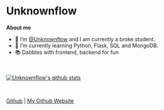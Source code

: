 <h1>Unknownflow</h1>

**About me**
- 👋 I’m <a href="https://github.com/Unknownflow">@Unknownflow</a> and I am currently a broke student.
- 🌱 I’m currently learning Python, Flask, SQL and MongoDB.
- 📚 Dabbles with frontend, backend for fun
<br/>

<p align="left">
  <a href="https://github.com/Unknownflow"><img src="https://github-readme-stats.vercel.app/api?username=Unknownflow&hide_border=true&show_icons=true" alt="Unknownflow's github stats"></a>
</p>
<br/>

<p>
  <a href="https://github.com/Unknownflow">Github</a> | <a href="http://unknownflow.github.io/">My Github Website</a>
</p>

<!--
**Unknownflow/Unknownflow** is a ✨ _special_ ✨ repository because its `README.md` (this file) appears on your GitHub profile.

Here are some ideas to get you started:

- 🔭 I’m currently working on ...
- 🌱 I’m currently learning ...
- 👯 I’m looking to collaborate on ...
- 🤔 I’m looking for help with ...
- 💬 Ask me about ...
- 📫 How to reach me: ...
- 😄 Pronouns: ...
- ⚡ Fun fact: ...
-->
